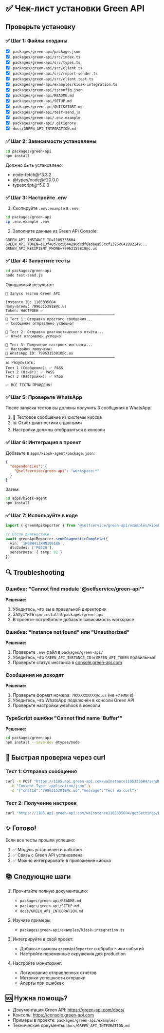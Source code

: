 # ✅ Чек-лист установки Green API

## Проверьте установку

### ✅ Шаг 1: Файлы созданы

- [x] `packages/green-api/package.json`
- [x] `packages/green-api/src/index.ts`
- [x] `packages/green-api/src/types.ts`
- [x] `packages/green-api/src/client.ts`
- [x] `packages/green-api/src/report-sender.ts`
- [x] `packages/green-api/src/client.test.ts`
- [x] `packages/green-api/examples/kiosk-integration.ts`
- [x] `packages/green-api/tsconfig.json`
- [x] `packages/green-api/README.md`
- [x] `packages/green-api/SETUP.md`
- [x] `packages/green-api/QUICKSTART.md`
- [x] `packages/green-api/test-send.js`
- [x] `packages/green-api/.env.example`
- [x] `packages/green-api/.gitignore`
- [x] `docs/GREEN_API_INTEGRATION.md`

### ✅ Шаг 2: Зависимости установлены

```bash
cd packages/green-api
npm install
```

Должно быть установлено:
- node-fetch@^3.3.2
- @types/node@^20.0.0
- typescript@^5.0.0

### ✅ Шаг 3: Настройте .env

1. Скопируйте `.env.example` в `.env`:
```bash
cd packages/green-api
cp .env.example .env
```

2. Заполните данные из Green API Console:
```env
GREEN_API_INSTANCE_ID=1105335604
GREEN_API_TOKEN=e13f48d7cc5644290dcdf8adaea56ccf1326c642892149...
GREEN_API_RECIPIENT_PHONE=79963153818@c.us
```

### ✅ Шаг 4: Запустите тесты

```bash
cd packages/green-api
node test-send.js
```

Ожидаемый результат:
```
🚀 Запуск тестов Green API

Instance ID: 1105335604
Получатель: 79963153818@c.us
Token: НАСТРОЕН ✅
──────────────────────────────────────────────────
🧪 Тест 1: Отправка простого сообщения...
✅ Сообщение отправлено успешно!

🧪 Тест 2: Отправка диагностического отчёта...
✅ Отчёт отправлен успешно!

🧪 Тест 3: Получение настроек инстанса...
✅ Настройки получены:
📱 WhatsApp ID: 79963153818@c.us
──────────────────────────────────────────────────
📊 Результаты:
Тест 1 (Сообщение): ✅ PASS
Тест 2 (Отчёт): ✅ PASS
Тест 3 (Настройки): ✅ PASS

✅ ВСЕ ТЕСТЫ ПРОЙДЕНЫ!
```

### ✅ Шаг 5: Проверьте WhatsApp

После запуска тестов вы должны получить 3 сообщения в WhatsApp:
1. 🤖 Тестовое сообщение из системы киоска
2. 📊 Отчёт диагностики с данными
3. Настройки должны отобразиться в консоли

### ✅ Шаг 6: Интеграция в проект

Добавьте в `apps/kiosk-agent/package.json`:
```json
{
  "dependencies": {
    "@selfservice/green-api": "workspace:*"
  }
}
```

Затем:
```bash
cd apps/kiosk-agent
npm install
```

### ✅ Шаг 7: Используйте в коде

```typescript
import { greenApiReporter } from '@selfservice/green-api/examples/kiosk-integration';

// После диагностики
await greenApiReporter.sendDiagnosticComplete({
  vin: '1HGBH41JXMN109186',
  dtcCodes: ['P0420'],
  sensorData: { temp: 92 }
});
```

## 🔍 Troubleshooting

### Ошибка: "Cannot find module '@selfservice/green-api'"

**Решение:**
1. Убедитесь, что вы в правильной директории
2. Запустите `npm install` в `packages/green-api`
3. В проекте-потребителе добавьте зависимость workspace

### Ошибка: "Instance not found" или "Unauthorized"

**Решение:**
1. Проверьте `.env` файл в `packages/green-api/`
2. Убедитесь, что `GREEN_API_INSTANCE_ID` и `GREEN_API_TOKEN` правильные
3. Проверьте статус инстанса в [console.green-api.com](https://console.green-api.com)

### Сообщения не доходят

**Решение:**
1. Проверьте формат номера: `79XXXXXXXXX@c.us` (не `+7` или `8`)
2. Убедитесь, что WhatsApp подключён в консоли Green API
3. Проверьте настройки webhook в консоли

### TypeScript ошибки "Cannot find name 'Buffer'"

**Решение:**
```bash
cd packages/green-api
npm install --save-dev @types/node
```

## 📱 Быстрая проверка через curl

### Тест 1: Отправка сообщения
```bash
curl -X POST "https://1105.api.green-api.com/waInstance1105335604/sendMessage/ВАШ_ТОКЕН" \
  -H "Content-Type: application/json" \
  -d '{"chatId":"79963153818@c.us","message":"Тест из curl"}'
```

### Тест 2: Получение настроек
```bash
curl "https://1105.api.green-api.com/waInstance1105335604/getSettings/ВАШ_ТОКЕН"
```

## ✨ Готово!

Если все тесты прошли успешно:
1. ✅ Модуль установлен и работает
2. ✅ Связь с Green API установлена
3. ✅ Можно интегрировать в приложение киоска

## 📚 Следующие шаги

1. Прочитайте полную документацию:
   - `packages/green-api/README.md`
   - `packages/green-api/SETUP.md`
   - `docs/GREEN_API_INTEGRATION.md`

2. Изучите примеры:
   - `packages/green-api/examples/kiosk-integration.ts`

3. Интегрируйте в свой проект:
   - Добавьте вызовы `greenApiReporter` в обработчики событий
   - Настройте переменные окружения для production

4. Настройте мониторинг:
   - Логирование отправленных отчётов
   - Метрики успешности отправки
   - Алерты при ошибках

## 🆘 Нужна помощь?

- Документация Green API: https://green-api.com/docs/
- Консоль: https://console.green-api.com
- Примеры в проекте: `packages/green-api/examples/`
- Технические документы: `docs/GREEN_API_INTEGRATION.md`
